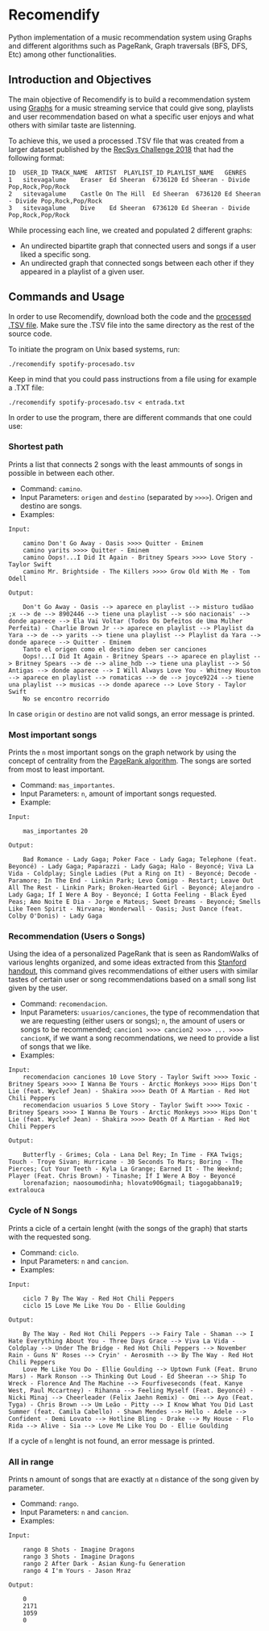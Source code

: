 # Recomendify
Python implementation of a music recommendation system using Graphs and different algorithms such as PageRank, Graph traversals (BFS, DFS, Etc) among other functionalities.

## Introduction and Objectives 
The main objective of Recomendify is to build a recommendation system using [Graphs](https://en.wikipedia.org/wiki/Graph_(abstract_data_type)#:~:text=A%20graph%20data%20structure%20consists,pairs%20for%20a%20directed%20graph.) for a music streaming service that could give song, playlists and user recommendation based on what a specific user enjoys and what others with similar taste are listenning. 

To achieve this, we used a processed .TSV file that was created from a larger dataset published by the [RecSys Challenge 2018](https://www.recsyschallenge.com/2018/) that had the following format:
```
ID	USER_ID	TRACK_NAME	ARTIST	PLAYLIST_ID	PLAYLIST_NAME	GENRES
1	sitevagalume	Eraser	Ed Sheeran	6736120	Ed Sheeran - Divide	Pop,Rock,Pop/Rock
2	sitevagalume	Castle On The Hill	Ed Sheeran	6736120	Ed Sheeran - Divide	Pop,Rock,Pop/Rock
3	sitevagalume	Dive	Ed Sheeran	6736120	Ed Sheeran - Divide	Pop,Rock,Pop/Rock
```

While processing each line, we created and populated 2 different graphs:
* An undirected bipartite graph that connected users and songs if a user liked a specific song.
* An undirected graph that connected songs between each other if they appeared in a playlist of a given user. 

## Commands and Usage
In order to use Recomendify, download both the code and the [processed .TSV file](https://drive.google.com/file/d/19piQbkrmO3GAt0ItekldWK4TbnMtAyGi/view?usp=sharing). Make sure the .TSV file into the same directory as the rest of the source code. 

To initiate the program on Unix based systems, run:
```
./recomendify spotify-procesado.tsv
```

Keep in mind that you could pass instructions from a file using for example a .TXT file:
```
./recomendify spotify-procesado.tsv < entrada.txt
```

In order to use the program, there are different commands that one could use:
 
### Shortest path
Prints a list that connects 2 songs with the least ammounts of songs in possible in between each other.

* Command: `camino`.
* Input Parameters: `origen` and `destino` (separated by `>>>>`). Origen and destino are songs. 
* Examples:
```
Input:
    
    camino Don't Go Away - Oasis >>>> Quitter - Eminem
    camino yarits >>>> Quitter - Eminem
    camino Oops!...I Did It Again - Britney Spears >>>> Love Story - Taylor Swift
    camino Mr. Brightside - The Killers >>>> Grow Old With Me - Tom Odell
    
Output:
    
    Don't Go Away - Oasis --> aparece en playlist --> misturo tudãao ;x --> de --> 8902446 --> tiene una playlist --> sóo nacionais' --> donde aparece --> Ela Vai Voltar (Todos Os Defeitos de Uma Mulher Perfeita) - Charlie Brown Jr --> aparece en playlist --> Playlist da Yara --> de --> yarits --> tiene una playlist --> Playlist da Yara --> donde aparece --> Quitter - Eminem
    Tanto el origen como el destino deben ser canciones
    Oops!...I Did It Again - Britney Spears --> aparece en playlist --> Britney Spears --> de --> aline_hdb --> tiene una playlist --> Só Antigas --> donde aparece --> I Will Always Love You - Whitney Houston --> aparece en playlist --> romaticas --> de --> joyce9224 --> tiene una playlist --> musicas --> donde aparece --> Love Story - Taylor Swift
    No se encontro recorrido
```

In case `origin` or `destino` are not valid songs, an error message is printed.

### Most important songs
Prints the `n` most important songs on the graph network by using the concept of centrality from the [PageRank algorithm](https://es.wikipedia.org/wiki/PageRank). The songs are sorted from most to least important.

* Command: `mas_importantes`.
* Input Parameters: `n`, amount of important songs requested.
* Example:
```
Input:

    mas_importantes 20
  
Output:
    
    Bad Romance - Lady Gaga; Poker Face - Lady Gaga; Telephone (feat. Beyoncé) - Lady Gaga; Paparazzi - Lady Gaga; Halo - Beyoncé; Viva La Vida - Coldplay; Single Ladies (Put a Ring on It) - Beyoncé; Decode - Paramore; In The End - Linkin Park; Levo Comigo - Restart; Leave Out All The Rest - Linkin Park; Broken-Hearted Girl - Beyoncé; Alejandro - Lady Gaga; If I Were A Boy - Beyoncé; I Gotta Feeling - Black Eyed Peas; Amo Noite E Dia - Jorge e Mateus; Sweet Dreams - Beyoncé; Smells Like Teen Spirit - Nirvana; Wonderwall - Oasis; Just Dance (feat. Colby O'Donis) - Lady Gaga
```

### Recommendation (Users o Songs)

Using the idea of a personalized PageRank that is seen as RandomWalks of various lenghts organized, and some ideas extracted from this [Stanford handout](https://web.archive.org/web/20201111231436/http://web.stanford.edu/class/msande233/handouts/lecture8.pdf), this command gives recommendations of either users with similar tastes of certain user or song recommendations based on a small song list given by the user.

* Command: `recomendacion`.
* Input Parameters: `usuarios/canciones`, the type of recommendation that we are requesting (either users or songs); `n`, the amount of users or songs to be recommended; `cancion1 >>>> cancion2 >>>> ... >>>> cancionK`, if we want a song recommendations, we need to provide a list of songs that we like.
* Examples:
```
Input:
    recomendacion canciones 10 Love Story - Taylor Swift >>>> Toxic - Britney Spears >>>> I Wanna Be Yours - Arctic Monkeys >>>> Hips Don't Lie (feat. Wyclef Jean) - Shakira >>>> Death Of A Martian - Red Hot Chili Peppers
    recomendacion usuarios 5 Love Story - Taylor Swift >>>> Toxic - Britney Spears >>>> I Wanna Be Yours - Arctic Monkeys >>>> Hips Don't Lie (feat. Wyclef Jean) - Shakira >>>> Death Of A Martian - Red Hot Chili Peppers
    
Output:
    
    Butterfly - Grimes; Cola - Lana Del Rey; In Time - FKA Twigs; Touch - Troye Sivan; Hurricane - 30 Seconds To Mars; Boring - The Pierces; Cut Your Teeth - Kyla La Grange; Earned It - The Weeknd; Player (Feat. Chris Brown) - Tinashe; If I Were A Boy - Beyoncé
    lorenafazion; naosoumodinha; hlovato906gmail; tiagogabbana19; extralouca
```    

### Cycle of N Songs
Prints a cicle of a certain lenght (with the songs of the graph) that starts with the requested song.

* Command: `ciclo`.
* Input Parameters: `n` and `cancion`.
* Examples:
```
Input:

    ciclo 7 By The Way - Red Hot Chili Peppers
    ciclo 15 Love Me Like You Do - Ellie Goulding
    
Output:
    
    By The Way - Red Hot Chili Peppers --> Fairy Tale - Shaman --> I Hate Everything About You - Three Days Grace --> Viva La Vida - Coldplay --> Under The Bridge - Red Hot Chili Peppers --> November Rain - Guns N' Roses --> Cryin' - Aerosmith --> By The Way - Red Hot Chili Peppers
    Love Me Like You Do - Ellie Goulding --> Uptown Funk (Feat. Bruno Mars) - Mark Ronson --> Thinking Out Loud - Ed Sheeran --> Ship To Wreck - Florence And The Machine --> Fourfiveseconds (feat. Kanye West, Paul Mccartney) - Rihanna --> Feeling Myself (Feat. Beyoncé) - Nicki Minaj --> Cheerleader (Felix Jaehn Remix) - Omi --> Ayo (Feat. Tyga) - Chris Brown --> Um Leão - Pitty --> I Know What You Did Last Summer (feat. Camila Cabello) - Shawn Mendes --> Hello - Adele --> Confident - Demi Lovato --> Hotline Bling - Drake --> My House - Flo Rida --> Alive - Sia --> Love Me Like You Do - Ellie Goulding
```
    
If a cycle of `n` lenght is not found, an error message is printed.


### All in range
Prints n amount of songs that are exactly at `n` distance of the song given by parameter.

* Command: `rango`.
* Input Parameters: `n` and `cancion`. 
* Examples:
```
Input:

    rango 8 Shots - Imagine Dragons
    rango 3 Shots - Imagine Dragons
    rango 2 After Dark - Asian Kung-fu Generation
    rango 4 I'm Yours - Jason Mraz
    
Output:
   
    0
    2171
    1059
    0
```
